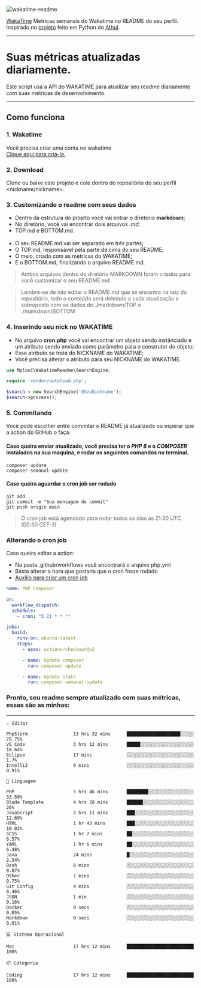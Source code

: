 ![wakatime-readme](https://socialify.git.ci/bymatheus/wakatime-readme/image?description=1&descriptionEditable=M%C3%A9tricas%20semanais%20do%20Wakatime%20no%20seu%20README%20de%20perfil.&font=KoHo&forks=1&language=1&owner=1&pattern=Signal&stargazers=1&theme=Dark)

[WakaTime](https://wakatime.com) Metricas semanais do Wakatime no README do seu perfil. <br>
Inspirado no [projeto](https://github.com/athul/waka-readme) feito em Python do [Athul](https://github.com/athul).
___

# Suas métricas atualizadas diariamente.
Este script usa a API do WAKATIME para atualizar seu readme diariamente com suas métricas de desenvolvimento.

___

## Como funciona

### 1. Wakatime
Você precisa criar uma conta no wakatime <br>
[Clique aqui para cria-la.](https://wakatime.com) 

### 2. Download
Clone ou baixe este projeto e cole dentro do repositório do seu perfil <nickname/nickname>.

### 3. Customizando o readme com seus dados
- Dentro da estrutura do projeto você vai entrar o diretorio **markdown**;  
- No diretório, você vai encontrar dois arquivos *.md*;
- TOP.md e BOTTOM.md.
<br><br>
- O seu README.md vai ser separado em três partes; 
- O TOP.md, responsável pela parte de cima do seu README;
- O meio, criado com as métricas do WAKATIME;
- E o BOTTOM.md, finalizando o arquivo README.md.<br>

> Ambos arquivos dentro do diretório MARKDOWN foram criados para você customizar o seu README.md

> Lembre-se de não editar o README.md que se encontra na raiz do repositório, todo o conteúdo será deletado a cada atualização e sobreposto com os dados do ./markdown/TOP e ./markdown/BOTTOM

### 4. Inserindo seu nick no WAKATIME
- No arquivo **cron.php** você vai encontrar um objeto sendo instânciado e um atributo sendo enviado como parâmetro para o construtor do objeto;
- Esse atributo se trata do NICKNAME do WAKATIME;
- Você precisa alterar o atributo para seu NICKNAME do WAKATIME.

```php
use MplusC\WakatimeReadme\SearchEngine;

require 'vendor/autoload.php';

$search = new SearchEngine('@SeuNickname');
$search->process();
```

### 5. Commitando
Você pode escolher entre commitar o README já atualizado ou esperar que a action do GitHub o faça. <br>

#### Caso queira enviar atualizado, você precisa ter o *PHP 8* e o *COMPOSER* instalados na sua maquina, e rodar os seguintes comandos no terminal.
```composer
composer update
composer semanal-update 
```

#### Caso queira aguardar o cron job ser rodado 
```git 
git add .
git commit -m "Sua mensagem de commit"
git push origin main
```

>O cron job está agendado para rodar todos os dias as 21:30 UTC (00:30 CET-3) 

### Alterando o cron job
Caso queira editar a action:

- Na pasta .github/workflows você encontrará o arquivo php.yml
- Basta alterar a hora que gostaria que o cron fosse rodado
- [Auxilio para criar um cron job](https://crontab.guru)

```yml
name: PHP Composer

on:
  workflow_dispatch:
  schedule:
    - cron: "5 21 * * *"

jobs:
  build:
    runs-on: ubuntu-latest
    steps:
      - uses: actions/checkout@v2

      - name: Update composer
        run: composer update

      - name: Update stats
        run: composer semanal-update
```

### Pronto, seu readme sempre atualizado com suas métricas, essas são as minhas:

___
```text
💡 Editor

PhpStorm                 13 hrs 32 mins      ████████████████████░░░░░     78.75%
VS Code                  3 hrs 12 mins       █████░░░░░░░░░░░░░░░░░░░░     18.64%
Eclipse                  17 mins             ░░░░░░░░░░░░░░░░░░░░░░░░░       1.7%
IntelliJ                 9 mins              ░░░░░░░░░░░░░░░░░░░░░░░░░      0.91%
```
```text
💬 Linguagem

PHP                      5 hrs 46 mins       ████████░░░░░░░░░░░░░░░░░     33.59%
Blade Template           4 hrs 28 mins       ██████░░░░░░░░░░░░░░░░░░░        26%
JavaScript               2 hrs 11 mins       ███░░░░░░░░░░░░░░░░░░░░░░     12.69%
HTML                     1 hr 43 mins        ███░░░░░░░░░░░░░░░░░░░░░░     10.03%
SCSS                     1 hr 7 mins         ██░░░░░░░░░░░░░░░░░░░░░░░      6.57%
YAML                     1 hr 6 mins         ██░░░░░░░░░░░░░░░░░░░░░░░      6.48%
Java                     24 mins             █░░░░░░░░░░░░░░░░░░░░░░░░      2.34%
Bash                     8 mins              ░░░░░░░░░░░░░░░░░░░░░░░░░      0.87%
Other                    7 mins              ░░░░░░░░░░░░░░░░░░░░░░░░░      0.75%
Git Config               4 mins              ░░░░░░░░░░░░░░░░░░░░░░░░░      0.46%
JSON                     1 min               ░░░░░░░░░░░░░░░░░░░░░░░░░      0.16%
Docker                   0 secs              ░░░░░░░░░░░░░░░░░░░░░░░░░      0.05%
Markdown                 0 secs              ░░░░░░░░░░░░░░░░░░░░░░░░░      0.01%
```
```text
💻 Sistema Operacional

Mac                      17 hrs 12 mins      █████████████████████████       100%
```
```text
📦 Categoria

Coding                   17 hrs 12 mins      █████████████████████████       100%
```
